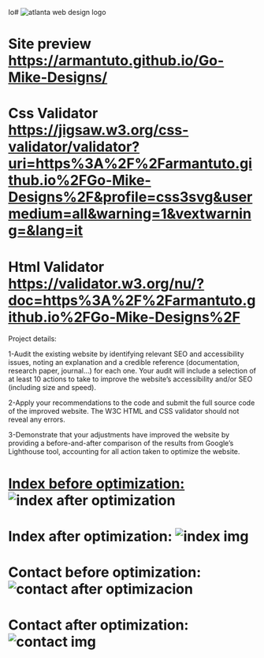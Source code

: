 Io# ![atlanta web design logo](https://github.com/armantuto/Go-Mike-Designs/assets/120113174/3b1b535a-703b-4853-9988-9155bec8b302)

# Site preview https://armantuto.github.io/Go-Mike-Designs/
# Css Validator https://jigsaw.w3.org/css-validator/validator?uri=https%3A%2F%2Farmantuto.github.io%2FGo-Mike-Designs%2F&profile=css3svg&usermedium=all&warning=1&vextwarning=&lang=it
# Html Validator https://validator.w3.org/nu/?doc=https%3A%2F%2Farmantuto.github.io%2FGo-Mike-Designs%2F

Project details:

1-Audit the existing website by identifying relevant SEO and accessibility issues, noting an explanation and a credible reference (documentation, research paper, journal…) for each one. Your audit will include a selection of at least 10 actions to take to improve the website’s accessibility and/or SEO (including size and speed).

2-Apply your recommendations to the code and submit the full source code of the improved website. The W3C HTML and CSS validator should not reveal any errors. 

3-Demonstrate that your adjustments have improved the website by providing a before-and-after comparison of the results from Google’s Lighthouse tool, accounting for all action taken to optimize the website.

# <a href="https://user-images.githubusercontent.com/120113174/273803933-91fb6f19-ac50-416d-b160-6efda9a55831.png">Index before optimization:</a> ![index after optimization](https://github.com/armantuto/Go-Mike-Designs/assets/120113174/4329a161-df19-44b4-bef8-907c4f6ab8f1)

# Index after optimization: ![index img](https://github.com/armantuto/Go-Mike-Designs/assets/120113174/ac8ce1e0-c2b5-4ce9-aff4-6c81488aa9e3)

# Contact before optimization: ![contact after optimizacion](https://github.com/armantuto/Go-Mike-Designs/assets/120113174/0e7f6b6b-3eed-40ec-aed8-4812bd1e0876)

# Contact after optimization: ![contact img](https://github.com/armantuto/Go-Mike-Designs/assets/120113174/d392fbb3-1890-40d6-aae9-1570c2b6cb46)







